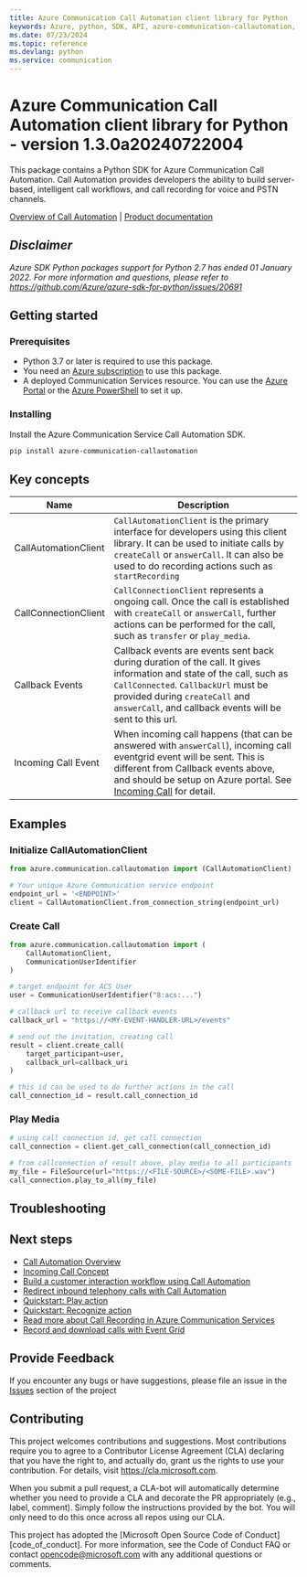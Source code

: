 ```yaml
---
title: Azure Communication Call Automation client library for Python
keywords: Azure, python, SDK, API, azure-communication-callautomation, communication
ms.date: 07/23/2024
ms.topic: reference
ms.devlang: python
ms.service: communication
---
```

# Azure Communication Call Automation client library for Python - version 1.3.0a20240722004 


This package contains a Python SDK for Azure Communication Call Automation. Call Automation provides developers the ability to build server-based, intelligent call workflows, and call recording for voice and PSTN channels.

[Overview of Call Automation][overview] | [Product documentation][product_docs]

## _Disclaimer_
_Azure SDK Python packages support for Python 2.7 has ended 01 January 2022. For more information and questions, please
refer to https://github.com/Azure/azure-sdk-for-python/issues/20691_

## Getting started
### Prerequisites
- Python 3.7 or later is required to use this package.
- You need an [Azure subscription][azure_sub] to use this package.
- A deployed Communication Services resource. You can use the [Azure Portal][azure_portal] or the [Azure PowerShell][azure_powershell] to set it up.

### Installing
Install the Azure Communication Service Call Automation SDK.

```bash
pip install azure-communication-callautomation
```

## Key concepts
| Name                 | Description                                                                                                                                                                                                                                                                                                                              |
| -------------------- | ---------------------------------------------------------------------------------------------------------------------------------------------------------------------------------------------------------------------------------------------------------------------------------------------------------------------------------------- |
| CallAutomationClient | `CallAutomationClient` is the primary interface for developers using this client library. It can be used to initiate calls by `createCall` or `answerCall`. It can also be used to do recording actions such as `startRecording`                                                                                                         |                                                                      |
| CallConnectionClient | `CallConnectionClient` represents a ongoing call. Once the call is established with `createCall` or `answerCall`, further actions can be performed for the call, such as `transfer` or `play_media`.                                                                                                                                     |                                                                                                                                                               |
| Callback Events      | Callback events are events sent back during duration of the call. It gives information and state of the call, such as `CallConnected`. `CallbackUrl` must be provided during `createCall` and `answerCall`, and callback events will be sent to this url. |
| Incoming Call Event  | When incoming call happens (that can be answered with `answerCall`), incoming call eventgrid event will be sent. This is different from Callback events above, and should be setup on Azure portal. See [Incoming Call][incomingcall] for detail.                                                                                        |

## Examples
### Initialize CallAutomationClient
```Python
from azure.communication.callautomation import (CallAutomationClient)

# Your unique Azure Communication service endpoint
endpoint_url = '<ENDPOINT>'
client = CallAutomationClient.from_connection_string(endpoint_url)
```

### Create Call
```Python
from azure.communication.callautomation import (
    CallAutomationClient,
    CommunicationUserIdentifier
)

# target endpoint for ACS User
user = CommunicationUserIdentifier("8:acs:...")

# callback url to receive callback events
callback_url = "https://<MY-EVENT-HANDLER-URL>/events"

# send out the invitation, creating call
result = client.create_call(
    target_participant=user,
    callback_url=callback_uri
)

# this id can be used to do further actions in the call
call_connection_id = result.call_connection_id
```

### Play Media
```Python
# using call connection id, get call connection
call_connection = client.get_call_connection(call_connection_id)

# from callconnection of result above, play media to all participants
my_file = FileSource(url="https://<FILE-SOURCE>/<SOME-FILE>.wav")
call_connection.play_to_all(my_file)
```

## Troubleshooting
## Next steps
- [Call Automation Overview][overview]
- [Incoming Call Concept][incomingcall]
- [Build a customer interaction workflow using Call Automation][build1]
- [Redirect inbound telephony calls with Call Automation][build2]
- [Quickstart: Play action][build3]
- [Quickstart: Recognize action][build4]
- [Read more about Call Recording in Azure Communication Services][recording1]
- [Record and download calls with Event Grid][recording2]

## Provide Feedback

If you encounter any bugs or have suggestions, please file an issue in the [Issues](https://github.com/Azure/azure-sdk-for-python/issues) section of the project

## Contributing

This project welcomes contributions and suggestions. Most contributions require
you to agree to a Contributor License Agreement (CLA) declaring that you have
the right to, and actually do, grant us the rights to use your contribution.
For details, visit https://cla.microsoft.com.

When you submit a pull request, a CLA-bot will automatically determine whether
you need to provide a CLA and decorate the PR appropriately (e.g., label,
comment). Simply follow the instructions provided by the bot. You will only
need to do this once across all repos using our CLA.

This project has adopted the
[Microsoft Open Source Code of Conduct][code_of_conduct]. For more information,
see the Code of Conduct FAQ or contact opencode@microsoft.com with any
additional questions or comments.

<!-- LINKS -->
[overview]: https://learn.microsoft.com/azure/communication-services/concepts/voice-video-calling/call-automation
[product_docs]: /azure/communication-services/overview
[azure_cli]: /cli/azure
[azure_sub]: https://azure.microsoft.com/free/
[azure_portal]: https://portal.azure.com
[azure_powershell]: /powershell/module/az.communication/new-azcommunicationservice
[build_doc]: https://aka.ms/AzureSDKBundling
[incomingcall]: https://learn.microsoft.com/azure/communication-services/concepts/voice-video-calling/incoming-call-notification
[build1]: https://learn.microsoft.com/azure/communication-services/quickstarts/voice-video-calling/callflows-for-customer-interactions?pivots=programming-language-csha
[build2]: https://learn.microsoft.com/azure/communication-services/how-tos/call-automation-sdk/redirect-inbound-telephony-calls?pivots=programming-language-csharp
[build3]: https://learn.microsoft.com/azure/communication-services/quickstarts/voice-video-calling/play-action?pivots=programming-language-csharp
[build4]: https://learn.microsoft.com/azure/communication-services/quickstarts/voice-video-calling/recognize-action?pivots=programming-language-csharp
[recording1]: https://learn.microsoft.com/azure/communication-services/concepts/voice-video-calling/call-recording
[recording2]: https://learn.microsoft.com/azure/communication-services/quickstarts/voice-video-calling/get-started-call-recording?pivots=programming-language-csharp

